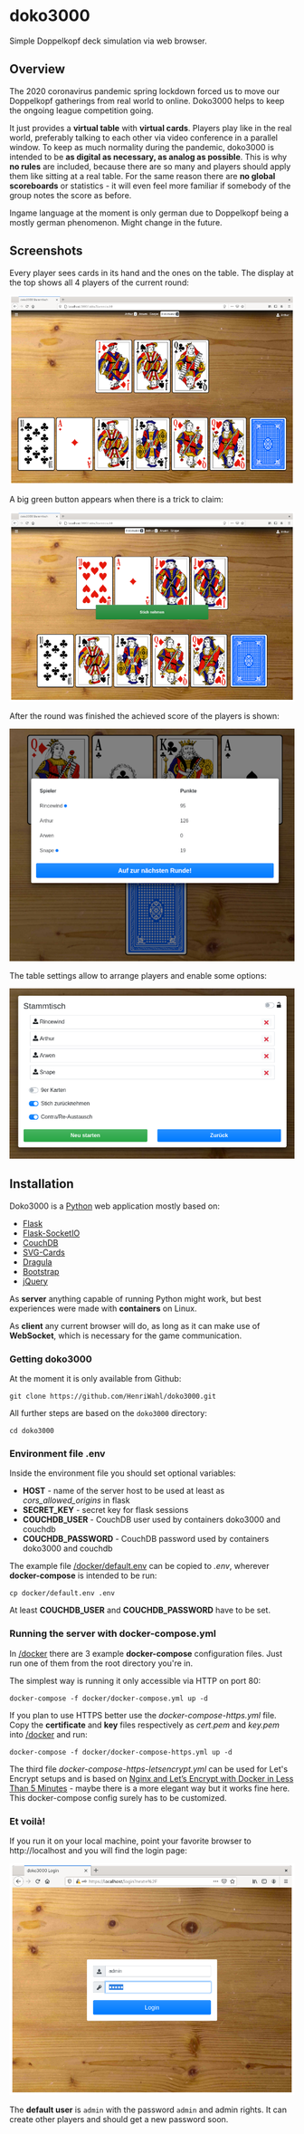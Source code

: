 # doko3000

Simple Doppelkopf deck simulation via web browser.

## Overview

The 2020 coronavirus pandemic spring lockdown forced us to move our Doppelkopf gatherings from real world to online.
Doko3000 helps to keep the ongoing league competition going.

It just provides a **virtual table** with **virtual cards**. Players play like in the real world, preferably talking to each
other via video conference in a parallel window.
To keep as much normality during the pandemic, doko3000 is intended to be **as digital as necessary, as analog as possible**.
This is why **no rules** are included, because there are so many and players should apply them like sitting at a real table.
For the same reason there are **no global scoreboards** or statistics - it will even feel more familiar if somebody of the group
notes the score as before.

Ingame language at the moment is only german due to Doppelkopf being a mostly german phenomenon. Might change in the future.

## Screenshots

Every player sees cards in its hand and the ones on the table. The display at the top shows all 4 players of the current round:

![Playing doko3000](doc/doko3000-play.png)

A big green button appears when there is a trick to claim:

![Claiming a trick](doc/doko3000-claim_trick.png)

After the round was finished the achieved score of the players is shown:

![Finished round](doc/doko3000-round_finished.png)

The table settings allow to arrange players and enable some options:

![Table setup](doc/doko3000-table_setup.png)


## Installation

Doko3000 is a [Python](https://python.org) web application mostly based on:

 - [Flask](https://flask.palletsprojects.com)
 - [Flask-SocketIO](https://flask-socketio.readthedocs.io)
 - [CouchDB](https://couchdb.apache.org/)
 - [SVG-Cards](http://svg-cards.sourceforge.net/)
 - [Dragula](https://bevacqua.github.io/dragula/)
 - [Bootstrap](https://getbootstrap.com)
 - [jQuery](https://jquery.com)
 
As **server** anything capable of running Python might work, but best experiences were made with **containers** on Linux.
 
As **client** any current browser will do, as long as it can make use of **WebSocket**, which is
necessary for the game communication.
 
### Getting doko3000
 
At the moment it is only available from Github:
 
    git clone https://github.com/HenriWahl/doko3000.git
 
All further steps are based on the `doko3000` directory:
 
    cd doko3000
     
### Environment file .env
 
Inside the environment file you should set optional variables:
 
- **HOST** - name of the server host to be used at least as *cors_allowed_origins* in flask
- **SECRET_KEY** - secret key for flask sessions
- **COUCHDB_USER**  - CouchDB user used by containers doko3000 and couchdb
- **COUCHDB_PASSWORD** - CouchDB password used by containers doko3000 and couchdb

The example file [/docker/default.env](./docker/default.env) can be copied to *.env*, wherever
**docker-compose** is intended to be run:
 
    cp docker/default.env .env
 
At least **COUCHDB_USER** and **COUCHDB_PASSWORD** have to be set.

###  Running the server with docker-compose.yml
  
In [/docker](./docker) there are 3 example **docker-compose** configuration files. Just run one of them from the root 
directory you're in.

The simplest way is running it only accessible via HTTP on port 80:
  
    docker-compose -f docker/docker-compose.yml up -d
  
If you plan to use HTTPS better use the *docker-compose-https.yml* file. Copy the **certificate** and **key** files
respectively as *cert.pem* and *key.pem* into [/docker](./docker) and run:
  
    docker-compose -f docker/docker-compose-https.yml up -d
    
The third file *docker-compose-https-letsencrypt.yml* can be used for Let's Encrypt setups and is based on 
[Nginx and Let’s Encrypt with Docker in Less Than 5 Minutes](https://medium.com/@pentacent/nginx-and-lets-encrypt-with-docker-in-less-than-5-minutes-b4b8a60d3a71) -
maybe there is a more elegant way but it works fine here. This docker-compose config surely has to be customized.

### Et voilà!

If you run it on your local machine, point your favorite browser to http://localhost and you will find the login page:
 
![doko3000 login](doc/doko3000-login.png)
 
The **default user** is `admin` with the password `admin` and admin rights. It can create other players and should
get a new password soon.
